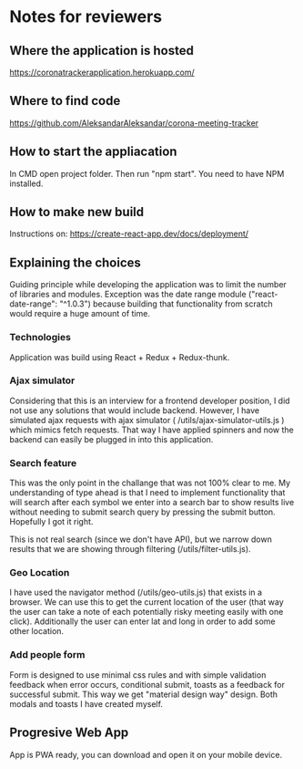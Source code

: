 # Notes for reviewers

## Where the application is hosted

https://coronatrackerapplication.herokuapp.com/

## Where to find code

https://github.com/AleksandarAleksandar/corona-meeting-tracker

## How to start the appliacation

In CMD open project folder. Then run "npm start". You need to have NPM installed.

## How to make new build

Instructions on: https://create-react-app.dev/docs/deployment/

## Explaining the choices

Guiding principle while developing the application was to limit the number of libraries and modules. Exception was the date range module ("react-date-range": "^1.0.3") because building that functionality from scratch would require a huge amount of time.

### Technologies

Application was build using React + Redux + Redux-thunk.

### Ajax simulator

Considering that this is an interview for a frontend developer position, I did not use any solutions that would include backend. However, I have simulated ajax requests with ajax simulator ( /utils/ajax-simulator-utils.js ) which mimics fetch requests. That way I have applied spinners and now the backend can easily be plugged in into this application.

### Search feature

This was the only point in the challange that was not 100% clear to me. My understanding of type ahead is that I need to implement functionality that will search after each symbol we enter into a search bar to show results live without needing to submit search query by pressing the submit button. Hopefully I got it right.

This is not real search (since we don't have API), but we narrow down results that we are showing through filtering (/utils/filter-utils.js).

### Geo Location

I have used the navigator method (/utils/geo-utils.js) that exists in a browser. We can use this to get the current location of the user (that way the user can take a note of each potentially risky meeting easily with one click). Additionally the user can enter lat and long in order to add some other location.

### Add people form

Form is designed to use minimal css rules and with simple validation feedback when error occurs, conditional submit, toasts as a feedback for successful submit. This way we get "material design way" design. Both modals and toasts I have created myself.

## Progresive Web App

App is PWA ready, you can download and open it on your mobile device.